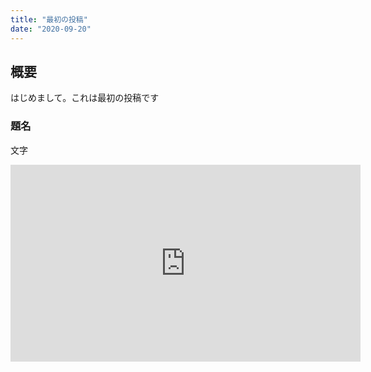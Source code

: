 ```yaml
---
title: "最初の投稿"
date: "2020-09-20"
---
```


## 概要
はじめまして。これは最初の投稿です

### 題名
文字

<iframe width="560" height="315" src="https://www.youtube.com/embed/4SZl1r2O_bY" frameborder="0" allowfullscreen></iframe>